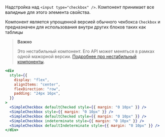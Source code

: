Надстройка над `<input type="checkbox" />`. Компонент принимает все валидные для этого элемента свойства.

Компонент является упрощенной версией обычного чекбокса `Checkbox` и предназначен для использования внутри других блоков таких как таблицы

> **Важно**
>
> Это нестабильный компонент. Его API может меняться в рамках одной мажорной версии. [Подробнее про нестабильный компоненты](#/Unstable).

```jsx { "props": { "layout": false, "iframe": false } }
<div
  style={{
    display: "flex",
    alignItems: "center",
    flexDirection: "row",
    padding: "24px 16px",
  }}
>
  <SimpleCheckbox defaultChecked style={{ margin: "0 10px" }} />
  <SimpleCheckbox style={{ margin: "0 10px" }} />
  <SimpleCheckbox defaultChecked style={{ margin: "0 10px" }} />
  <SimpleCheckbox indeterminate style={{ margin: "0 10px" }} />
  <SimpleCheckbox defaultIndeterminate style={{ margin: "0 10px" }} />
</div>
```
